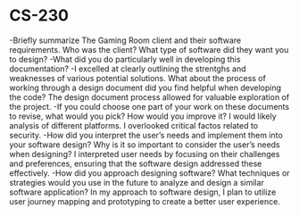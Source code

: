 # CS-230
-Briefly summarize The Gaming Room client and their software requirements. Who was the client? What type of software did they want you to design?
-What did you do particularly well in developing this documentation?
-I excelled at clearly outlining the strentghs and weaknesses of various potential solutions.
What about the process of working through a design document did you find helpful when developing the code?
The design document process allowed for valuable exploration of the project. 
-If you could choose one part of your work on these documents to revise, what would you pick? How would you improve it?
I would likely analysis of different platforms. I overlooked critical factos related to security. 
-How did you interpret the user’s needs and implement them into your software design? Why is it so important to consider the user’s needs when designing?
I interpreted user needs by focusing on their challenges and preferences, ensuring that the software design addressed these effectively. 
-How did you approach designing software? What techniques or strategies would you use in the future to analyze and design a similar software application?
In my approach to software design, I plan to utilize user journey mapping and prototyping to create a better user experience. 
